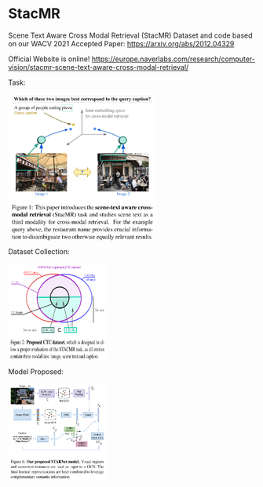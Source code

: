 # StacMR
Scene Text Aware Cross Modal Retrieval (StacMR)
Dataset and code based on our WACV 2021 Accepted Paper: https://arxiv.org/abs/2012.04329

Official Website is online! https://europe.naverlabs.com/research/computer-vision/stacmr-scene-text-aware-cross-modal-retrieval/

Task:

<a href="url"><img src="paper_images/Figure1.png" align="center" height="300" width="300" ></a>
<p></p>

Dataset Collection:

<a href="url"><img src="paper_images/Figure2.png" align="center" height="200" width="200" ></a>
<p></p>


Model Proposed:

<a href="url"><img src="paper_images/Figure6.png" align="center" height="200" width="200" ></a>
<p></p>

